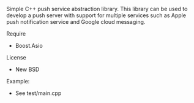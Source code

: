 Simple C++ push service abstraction library.
This library can be used to develop a push server with support for multiple services such as Apple push notification service and Google cloud messaging.

Require 

- Boost.Asio

License

- New BSD

Example:

- See test/main.cpp
